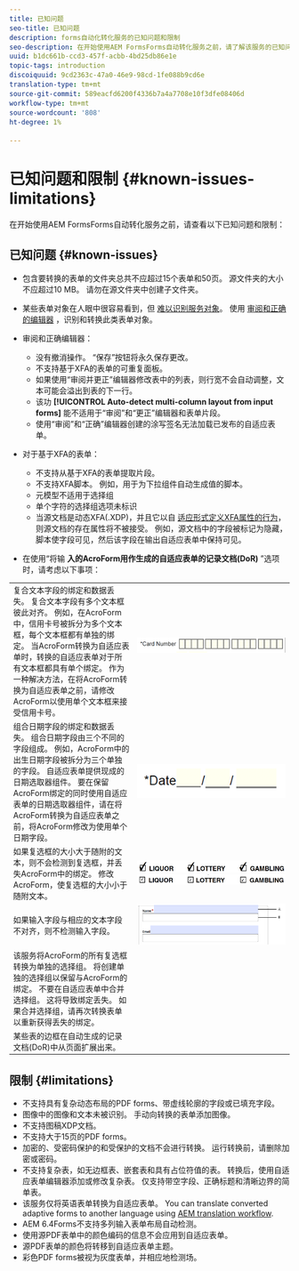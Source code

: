 ```yaml
---
title: 已知问题
seo-title: 已知问题
description: forms自动化转化服务的已知问题和限制
seo-description: 在开始使用AEM FormsForms自动转化服务之前，请了解该服务的已知问题和限制
uuid: b1dc661b-ccd3-457f-acbb-4bd25db86e1e
topic-tags: introduction
discoiquuid: 9cd2363c-47a0-46e9-98cd-1fe088b9cd6e
translation-type: tm+mt
source-git-commit: 589eacfd6200f4336b7a4a7708e10f3dfe08406d
workflow-type: tm+mt
source-wordcount: '808'
ht-degree: 1%

---
```


# 已知问题和限制 {#known-issues-limitations}

在开始使用AEM FormsForms自动转化服务之前，请查看以下已知问题和限制：

## 已知问题 {#known-issues}

* 包含要转换的表单的文件夹总共不应超过15个表单和50页。 源文件夹的大小不应超过10 MB。 请勿在源文件夹中创建子文件夹。
* 某些表单对象在人眼中很容易看到，但 [难以识别服务对象](styles-and-pattern-considerations-and-best-practices.md)。 使用 [审阅和正确的编辑器](review-correct-ui-edited.md) ，识别和转换此类表单对象。
* 审阅和正确编辑器：

   * 没有撤消操作。 “保存”按钮将永久保存更改。
   * 不支持基于XFA的表单的可重复面板。
   * 如果使用“审阅并更正”编辑器修改表中的列表，则行宽不会自动调整，文本可能会溢出到表的下一行。
   * 该功 **[!UICONTROL Auto-detect multi-column layout from input forms]** 能不适用于“审阅”和“更正”编辑器和表单片段。
   * 使用“审阅”和“正确”编辑器创建的涂写签名无法加载已发布的自适应表单。


* 对于基于XFA的表单：
   * 不支持从基于XFA的表单提取片段。
   * 不支持XFA脚本。 例如，用于为下拉组件自动生成值的脚本。
   * 元模型不适用于选择组
   * 单个字符的选择组选项未标识
   * 当源文档是动态XFA(.XDP)，并且它以自 [适应形式定义XFA属性的行为](https://helpx.adobe.com/experience-manager/6-5/forms/using/xfa-api-supported-in-adaptive-form.html#supportedxfaelementsandtheirmappinginadaptiveformsbr)，则源文档的存在属性将不被接受。 例如，源文档中的字段被标记为隐藏，脚本使字段可见，然后该字段在输出自适应表单中保持可见。

* 在使用“将输 **入的AcroForm用作生成的自适应表单的记录文档(DoR)** ”选项时，请考虑以下事项：

<table>
    <tr>
        <td>复合文本字段的绑定和数据丢失。 复合文本字段有多个文本框彼此对齐。 例如，在AcroForm中，信用卡号被拆分为多个文本框，每个文本框都有单独的绑定。 当AcroForm转换为自适应表单时，转换的自适应表单对于所有文本框都具有单个绑定。 作为一种解决方法，在将AcroForm转换为自适应表单之前，请修改AcroForm以使用单个文本框来接受信用卡号。</td>
        <td><img  src="assets/creditCard_Composite.png"/>                                                            </td>
    </tr>
    <tr>
        <td>组合日期字段的绑定和数据丢失。 组合日期字段由三个不同的字段组成。 例如，AcroForm中的出生日期字段被拆分为三个单独的字段。 自适应表单提供现成的日期选取器组件。 要在保留AcroForm绑定的同时使用自适应表单的日期选取器组件，请在将AcroForm转换为自适应表单之前，将AcroForm修改为使用单个日期字段。</td>
        <td><img  src="assets/CompositeDateField.png"/></td>
    </tr>
    <tr>
        <td>如果复选框的大小大于随附的文本，则不会检测到复选框，并丢失AcroForm中的绑定。 修改AcroForm，使复选框的大小小于随附文本。</td>
        <td><img  src="assets/large-text-box.png"/><br/><img  src="assets/small-text-box.png"/></td>
    </tr>
    <tr>
        <td>如果输入字段与相应的文本字段不对齐，则不检测输入字段。  </td>
        <td><img  src="assets/non-alingned-fields.png"/></td>
    </tr>
    <tr >
        <td>该服务将AcroForm的所有复选框转换为单独的选择组。 将创建单独的选择组以保留与AcroForm的绑定。 不要在自适应表单中合并选择组。 这将导致绑定丢失。 如果合并选择组，请再次转换表单以重新获得丢失的绑定。 </td>
        <td></td>
    </tr>
    <tr >
        <td>某些表的边框在自动生成的记录文档(DoR)中从页面扩展出来。 </td>
        <td></td>
    </tr>
</table>

## 限制 {#limitations}

* 不支持具有复杂动态布局的PDF forms、带虚线轮廓的字段或已填充字段。
* 图像中的图像和文本未被识别。 手动向转换的表单添加图像。
* 不支持图稿XDP文档。
* 不支持大于15页的PDF forms。
* 加密的、受密码保护的和受保护的文档不会进行转换。 运行转换前，请删除加密或密码。
* 不支持复杂表，如无边框表、嵌套表和具有占位符值的表。 转换后，使用自适应表单编辑器添加或修改复杂表。 仅支持带空字段、正确标题和清晰边界的简单表。
* 该服务仅将英语表单转换为自适应表单。 You can translate converted adaptive forms to another language using [AEM translation workflow](https://helpx.adobe.com/experience-manager/6-5/forms/using/using-aem-translation-workflow-to-localize-adaptive-forms.html).
* AEM 6.4Forms不支持多列输入表单布局自动检测。
* 使用源PDF表单中的颜色编码的信息不会应用到自适应表单。
* 源PDF表单的颜色将转移到自适应表单主题。
* 彩色PDF forms被视为灰度表单，并相应地检测场。

